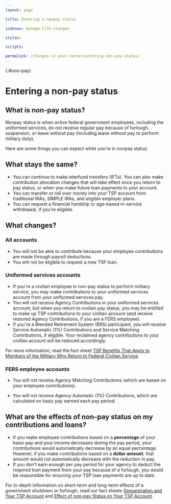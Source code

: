 ```yaml
---
layout: page

title: Entering a nonpay status

sidenav: manage-life-changes

styles:

scripts:

permalink: /changes-in-your-career/entering-non-pay-status/
---
```


{:#non-pay}
# Entering a non-pay status

## What is non-pay status?

Nonpay status is when active federal government employees, including the uniformed services, do not receive regular pay because of furlough, suspension, or leave without pay (including leave without pay to perform military duty).

Here are some things you can expect while you’re in nonpay status:

## What stays the same?

* You can continue to make interfund transfers (IFTs). You can also make contribution allocation changes that will take effect once you return to pay status, or when you make future loan payments to your account.
* You can transfer or roll over money into your TSP account from traditional IRAs, SIMPLE IRAs, and eligible employer plans.
* You can request a financial hardship or age-based in-service withdrawal, if you're eligible.

## What changes?

### All accounts
* You will not be able to contribute because your employee contributions are made through payroll deductions.
* You will not be eligible to request a new TSP loan.

### Uniformed services accounts

* If you're a civilian employee in non-pay status to perform military service, you may make contributions to your uniformed services account from your uniformed services pay.
* You will not receive Agency Contributions in your uniformed services account, but when you return to civilian pay status, you may be entitled to make up TSP contributions to your civilian account (and receive restored Agency Contributions, if you are a FERS employee).
* If you're a Blended Retirement System (BRS) participant, you will receive Service Automatic (1%) Contributions and Service Matching Contributions, if eligible. Your reclaimed agency contributions to your civilian account will be reduced accordingly.

For more information, read the fact sheet [TSP Benefits That Apply to Members of the Military Who Return to Federal Civilian Service](https://www.tsp.gov/PDF/formspubs/tspfs08.pdf).

### FERS employee accounts

* You will not receive <span data-term="Agency Matching Contributions" class="js-glossary-toggle term term-end">Agency Matching Contributions</span> (which are based on your employee contributions).

* You will not receive <span data-term="Agency Automatic (1%) Contributions" class="js-glossary-toggle term term-end">Agency Automatic (1%) Contributions</span>, which are calculated on basic pay earned each pay period.

## What are the effects of non-pay status on my contributions and loans?

* If you make employee contributions based on a **percentage** of your basic pay and your income decreases during the pay period, your contributions would automatically decrease by an equal percentage. However, if you make contributions based on a **dollar amount**, that amount would not automatically decrease with the reduction in pay.
* If you don’t earn enough per pay period for your agency to deduct the required loan payment from your pay because of a furlough, you would be responsible for ensuring your TSP loan payments are up to date.

For in-depth information on short-term and long-term effects of a government shutdown or furlough, read our fact sheets [Sequestration and Your TSP Account](https://www.tsp.gov/PDF/formspubs/tspfs06.pdf) and [Effect of non-pay Status on Your TSP Account](https://www.tsp.gov/PDF/formspubs/tspfs04.pdf).
<!-- CONTENT END -->
